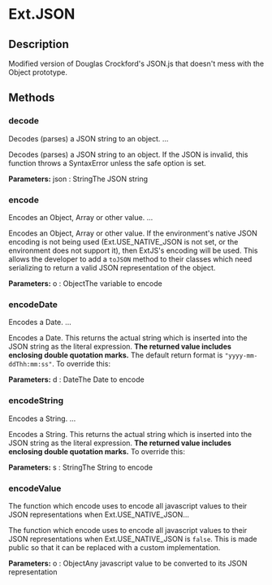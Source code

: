 # Ext.JSON

## Description

Modified version of Douglas Crockford's JSON.js that doesn't mess with the Object prototype.

## Methods

### decode

Decodes (parses) a JSON string to an object. ...

Decodes (parses) a JSON string to an object. If the JSON is invalid, this function throws a SyntaxError unless the safe option is set.

**Parameters:** json : StringThe JSON string


### encode

Encodes an Object, Array or other value. ...

Encodes an Object, Array or other value. If the environment's native JSON encoding is not being used (Ext.USE_NATIVE_JSON is not set, or the environment does not support it), then ExtJS's encoding will be used. This allows the developer to add a `toJSON` method to their classes which need serializing to return a valid JSON representation of the object.

**Parameters:** o : ObjectThe variable to encode


### encodeDate

Encodes a Date. ...

Encodes a Date. This returns the actual string which is inserted into the JSON string as the literal expression. **The returned value includes enclosing double quotation marks.** The default return format is `"yyyy-mm-ddThh:mm:ss"`. To override this:

**Parameters:** d : DateThe Date to encode


### encodeString

Encodes a String. ...

Encodes a String. This returns the actual string which is inserted into the JSON string as the literal expression. **The returned value includes enclosing double quotation marks.** To override this:

**Parameters:** s : StringThe String to encode


### encodeValue

The function which encode uses to encode all javascript values to their JSON representations when Ext.USE_NATIVE_JSON...

The function which encode uses to encode all javascript values to their JSON representations when Ext.USE_NATIVE_JSON is `false`. This is made public so that it can be replaced with a custom implementation.

**Parameters:** o : ObjectAny javascript value to be converted to its JSON representation

